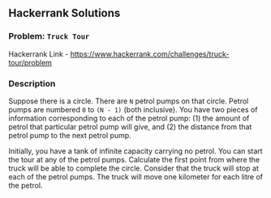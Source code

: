 ## Hackerrank Solutions

### Problem: `Truck Tour`

Hackerrank Link - https://www.hackerrank.com/challenges/truck-tour/problem


### Description

Suppose there is a circle. There are `N` petrol pumps on that circle. Petrol pumps are numbered `0` to `(N - 1)` (both inclusive). You have two pieces of information corresponding to each of the petrol pump: (1) the amount of petrol that particular petrol pump will give, and (2) the distance from that petrol pump to the next petrol pump.

Initially, you have a tank of infinite capacity carrying no petrol. You can start the tour at any of the petrol pumps. Calculate the first point from where the truck will be able to complete the circle. Consider that the truck will stop at each of the petrol pumps. The truck will move one kilometer for each litre of the petrol.